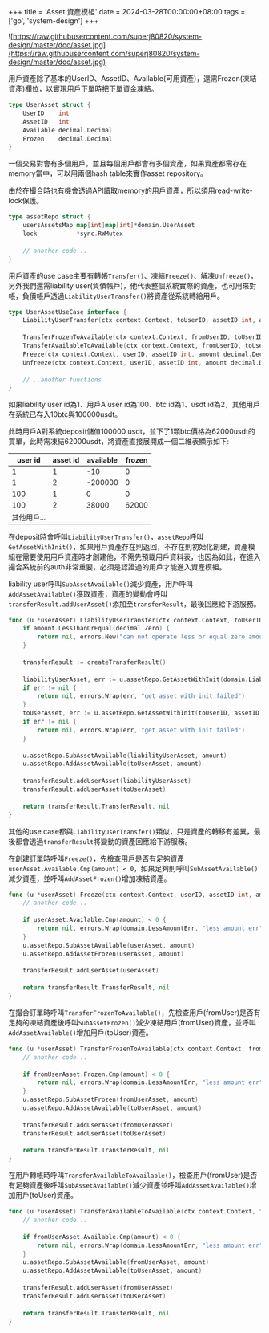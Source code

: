 +++
title = 'Asset 資產模組'
date = 2024-03-28T00:00:00+08:00
tags = ['go', 'system-design']
+++

![https://raw.githubusercontent.com/superj80820/system-design/master/doc/asset.jpg](https://raw.githubusercontent.com/superj80820/system-design/master/doc/asset.jpg)

用戶資產除了基本的UserID、AssetID、Available(可用資產)，還需Frozen(凍結資產)欄位，以實現用戶下單時把下單資金凍結。

```go
type UserAsset struct {
	UserID    int
	AssetID   int
	Available decimal.Decimal
	Frozen    decimal.Decimal
}

```

一個交易對會有多個用戶，並且每個用戶都會有多個資產，如果資產都需存在memory當中，可以用兩個hash table來實作asset repository。

由於在撮合時也有機會透過API讀取memory的用戶資產，所以須用read-write-lock保護。

```go
type assetRepo struct {
	usersAssetsMap map[int]map[int]*domain.UserAsset
	lock           *sync.RWMutex

	// another code...
}

```

用戶資產的use case主要有轉帳`Transfer()`、凍結`Freeze()`、解凍`Unfreeze()`，另外我們還需liability user(負債帳戶)，他代表整個系統實際的資產，也可用來對帳，負債帳戶透過`LiabilityUserTransfer()`將資產從系統轉給用戶。

```go
type UserAssetUseCase interface {
	LiabilityUserTransfer(ctx context.Context, toUserID, assetID int, amount decimal.Decimal) (*TransferResult, error)

	TransferFrozenToAvailable(ctx context.Context, fromUserID, toUserID int, assetID int, amount decimal.Decimal) (*TransferResult, error)
	TransferAvailableToAvailable(ctx context.Context, fromUserID, toUserID int, assetID int, amount decimal.Decimal) (*TransferResult, error)
	Freeze(ctx context.Context, userID, assetID int, amount decimal.Decimal) (*TransferResult, error)
	Unfreeze(ctx context.Context, userID, assetID int, amount decimal.Decimal) (*TransferResult, error)

	// ..another functions
}

```

如果liability user id為1、用戶A user id為100、btc id為1、usdt id為2，其他用戶在系統已存入10btc與100000usdt。

此時用戶A對系統deposit儲值100000 usdt，並下了1顆btc價格為62000usdt的買單，此時需凍結62000usdt，將資產直接展開成一個二維表顯示如下:

| user id | asset id | available | frozen |
| --- | --- | --- | --- |
| 1 | 1 | -10 | 0 |
| 1 | 2 | -200000 | 0 |
| 100 | 1 | 0 | 0 |
| 100 | 2 | 38000 | 62000 |
| 其他用戶... |  |  |  |

在deposit時會呼叫`LiabilityUserTransfer()`，`assetRepo`呼叫`GetAssetWithInit()`，如果用戶資產存在則返回，不存在則初始化創建，資產模組在需要使用用戶資產時才創建他，不需先預載用戶資料表，也因為如此，在進入撮合系統前的auth非常重要，必須是認證過的用戶才能進入資產模組。

liability user呼叫`SubAssetAvailable()`減少資產，用戶呼叫`AddAssetAvailable()`獲取資產，資產的變動會呼叫`transferResult.addUserAsset()`添加至`transferResult`，最後回應給下游服務。

```go
func (u *userAsset) LiabilityUserTransfer(ctx context.Context, toUserID, assetID int, amount decimal.Decimal) (*domain.TransferResult, error) {
	if amount.LessThanOrEqual(decimal.Zero) {
		return nil, errors.New("can not operate less or equal zero amount")
	}

	transferResult := createTransferResult()

	liabilityUserAsset, err := u.assetRepo.GetAssetWithInit(domain.LiabilityUserID, assetID)
	if err != nil {
		return nil, errors.Wrap(err, "get asset with init failed")
	}
	toUserAsset, err := u.assetRepo.GetAssetWithInit(toUserID, assetID)
	if err != nil {
		return nil, errors.Wrap(err, "get asset with init failed")
	}

	u.assetRepo.SubAssetAvailable(liabilityUserAsset, amount)
	u.assetRepo.AddAssetAvailable(toUserAsset, amount)

	transferResult.addUserAsset(liabilityUserAsset)
	transferResult.addUserAsset(toUserAsset)

	return transferResult.TransferResult, nil
}

```

其他的use case都與`LiabilityUserTransfer()`類似，只是資產的轉移有差異，最後都會透過`transferResult`將變動的資產回應給下游服務。

在創建訂單時呼叫`Freeze()`，先檢查用戶是否有足夠資產`userAsset.Available.Cmp(amount) < 0`，如果足夠則呼叫`SubAssetAvailable()`減少資產，並呼叫`AddAssetFrozen()`增加凍結資產。

```go
func (u *userAsset) Freeze(ctx context.Context, userID, assetID int, amount decimal.Decimal) (*domain.TransferResult, error) {
	// another code...

	if userAsset.Available.Cmp(amount) < 0 {
		return nil, errors.Wrap(domain.LessAmountErr, "less amount err")
	}
	u.assetRepo.SubAssetAvailable(userAsset, amount)
	u.assetRepo.AddAssetFrozen(userAsset, amount)

	transferResult.addUserAsset(userAsset)

	return transferResult.TransferResult, nil
}

```

在撮合訂單時呼叫`TransferFrozenToAvailable()`，先檢查用戶(fromUser)是否有足夠的凍結資產後呼叫`SubAssetFrozen()`減少凍結用戶(fromUser)資產，並呼叫`AddAssetAvailable()`增加用戶(toUser)資產。

```go
func (u *userAsset) TransferFrozenToAvailable(ctx context.Context, fromUserID, toUserID, assetID int, amount decimal.Decimal) (*domain.TransferResult, error) {
	// another code...

	if fromUserAsset.Frozen.Cmp(amount) < 0 {
		return nil, errors.Wrap(domain.LessAmountErr, "less amount err")
	}
	u.assetRepo.SubAssetFrozen(fromUserAsset, amount)
	u.assetRepo.AddAssetAvailable(toUserAsset, amount)

	transferResult.addUserAsset(fromUserAsset)
	transferResult.addUserAsset(toUserAsset)

	return transferResult.TransferResult, nil
}

```

在用戶轉帳時呼叫`TransferAvailableToAvailable()`，檢查用戶(fromUser)是否有足夠資產後呼叫`SubAssetAvailable()`減少資產並呼叫`AddAssetAvailable()`增加用戶(toUser)資產。

```go
func (u *userAsset) TransferAvailableToAvailable(ctx context.Context, fromUserID, toUserID, assetID int, amount decimal.Decimal) (*domain.TransferResult, error) {
	// another code...

	if fromUserAsset.Available.Cmp(amount) < 0 {
		return nil, errors.Wrap(domain.LessAmountErr, "less amount err")
	}
	u.assetRepo.SubAssetAvailable(fromUserAsset, amount)
	u.assetRepo.AddAssetAvailable(toUserAsset, amount)

	transferResult.addUserAsset(fromUserAsset)
	transferResult.addUserAsset(toUserAsset)

	return transferResult.TransferResult, nil
}

```
